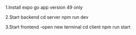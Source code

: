 1.Install expo go app version 49 only

2.Start backend
  cd server
  npm run dev

3.Start frontend 
  -open new terminal
    cd client
    npm run start

